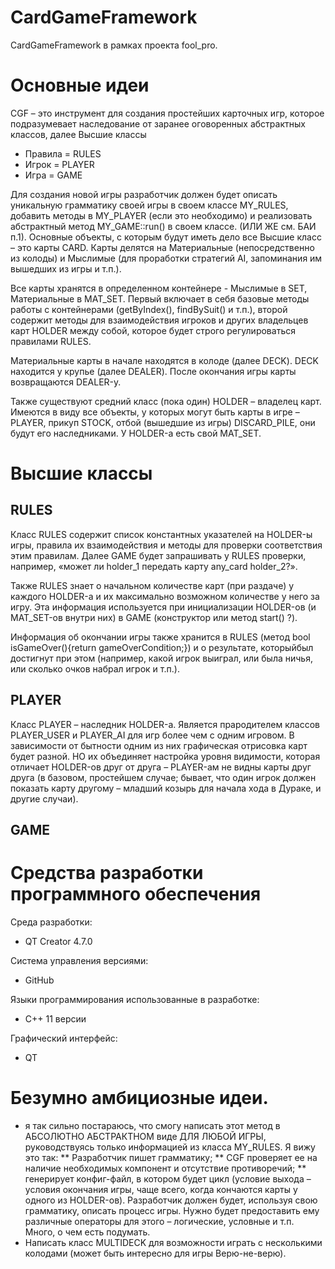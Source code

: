 # CardGameFramework
CardGameFramework в рамках проекта fool_pro.
# Основные идеи
CGF – это инструмент для создания простейших карточных игр, которое подразумевает наследование от заранее оговоренных абстрактных классов, далее Высшие классы
 * Правила = RULES
 * Игрок = PLAYER
 * Игра = GAME
 
Для создания новой игры разработчик должен будет описать уникальную грамматику своей игры в своем классе MY_RULES, добавить методы в MY_PLAYER (если это необходимо) и реализовать абстрактный метод MY_GAME::run() в своем классе. (ИЛИ ЖЕ см. БАИ п.1).
Основные объекты, с которым будут иметь дело все Высшие класс – это карты CARD. Карты делятся на Материальные (непосредственно из колоды) и Мыслимые (для проработки стратегий AI, запоминания им вышедших из игры и т.п.).

Все карты хранятся в определенном контейнере - Мыслимые в SET, Материальные в MAT_SET. Первый включает в себя базовые методы работы с контейнерами (getByIndex(), findBySuit() и т.п.), второй содержит методы для взаимодействия игроков и других владельцев карт HOLDER между собой, которое будет строго регулироваться правилами RULES.

Материальные карты в начале находятся в колоде (далее DECK). DECK находится у крупье (далее DEALER). После окончания игры карты возвращаются DEALER-у.

Также существуют средний класс (пока один) HOLDER – владелец карт. Имеются в виду все объекты, у которых могут быть карты в игре – PLAYER, прикуп STOCK, отбой (вышедшие из игры) DISCARD_PILE, они будут его наследниками. У HOLDER-а есть свой MAT_SET.

# Высшие классы
## RULES
Класс RULES содержит список константных указателей на HOLDER-ы игры, правила их взаимодействия и методы для проверки соответствия этим правилам. Далее GAME будет запрашивать у RULES проверки, например, «может ли holder_1 передать карту any_card holder_2?». 

Также RULES знает о начальном количестве карт (при раздаче) у каждого HOLDER-а и их максимально возможном количестве у него за игру. Эта информация используется при инициализации HOLDER-ов (и MAT_SET-ов внутри них) в GAME (конструктор или метод start() ?).

Информация об окончании игры также хранится в RULES (метод bool isGameOver(){return gameOverCondition;}) и о результате, которыйбыл достигнут при этом (например, какой игрок выиграл, или была ничья, или сколько очков набрал игрок и т.п.).

## PLAYER
Класс PLAYER – наследник HOLDER-а. Является прародителем классов PLAYER_USER и PLAYER_AI для игр более чем с одним игровом. В зависимости от бытности одним из них графическая отрисовка карт будет разной. НО их объединяет настройка уровня видимости, которая отличает HOLDER-ов друг от друга – PLAYER-ам не видны карты друг друга (в базовом, простейшем случае; бывает, что один игрок должен показать карту другому – младший козырь для начала хода в Дураке, и другие случаи).

## GAME

# Средства разработки программного обеспечения

Среда разработки:
 * QT Creator 4.7.0
 
Система управления версиями:
 * GitHub

Языки программирования использованные в разработке:
 * С++ 11 версии
 
Графический интерфейс:
 * QT

# Безумно амбициозные идеи.
*	я так сильно постараюсь, что смогу написать этот метод в АБСОЛЮТНО АБСТРАКТНОМ виде ДЛЯ ЛЮБОЙ ИГРЫ, руководствуясь только информацией из класса MY_RULES. Я вижу это так:
**	Разработчик пишет грамматику;
**	CGF проверяет ее на наличие необходимых компонент и отсутствие противоречий;
**	генерирует конфиг-файл, в котором будет цикл (условие выхода – условия окончания игры, чаще всего, когда кончаются карты у одного из HOLDER-ов). Разработчик должен будет, используя свою грамматику, описать процесс игры. Нужно будет предоставить ему различные операторы для этого – логические, условные и т.п.  Много, о чем есть подумать.
*	Написать класс MULTIDECK для возможности играть с несколькими колодами (может быть интересно для игры Верю-не-верю).
